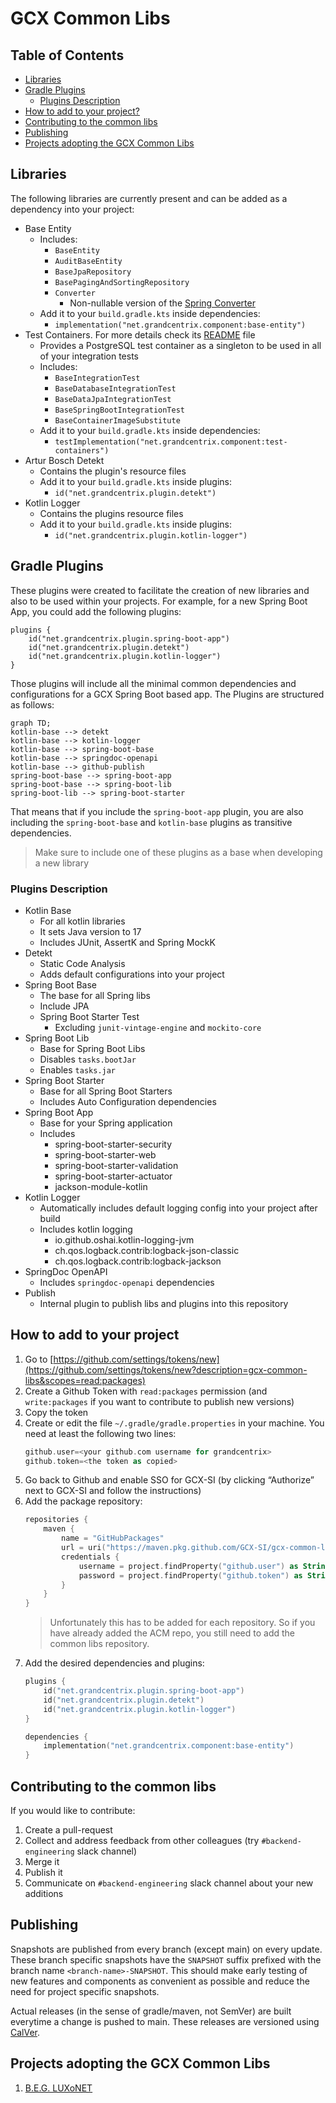 # GCX Common Libs

## Table of Contents

- [Libraries](#libraries)
- [Gradle Plugins](#gradle-plugins)
    - [Plugins Description](#plugins-description)
- [How to add to your project?](#how-to-add-to-your-project)
- [Contributing to the common libs](#contributing-to-the-common-libs)
- [Publishing](#publishing)
- [Projects adopting the GCX Common Libs](#projects-adopting-the-gcx-common-libs)

## Libraries

The following libraries are currently present and can be added as a dependency into your project:

- Base Entity
    - Includes:
        - `BaseEntity`
        - `AuditBaseEntity`
        - `BaseJpaRepository`
        - `BasePagingAndSortingRepository`
        - `Converter`
            - Non-nullable version of
              the [Spring Converter](https://docs.spring.io/spring-framework/docs/current/javadoc-api/org/springframework/core/convert/converter/Converter.html#convert-S-)
    - Add it to your `build.gradle.kts` inside dependencies:
        - `implementation("net.grandcentrix.component:base-entity")`
- Test Containers. For more details check its [README](libs/test-containers/README.md) file
    - Provides a PostgreSQL test container as a singleton to be used in all of your integration tests
    - Includes:
        - `BaseIntegrationTest`
        - `BaseDatabaseIntegrationTest`
        - `BaseDataJpaIntegrationTest`
        - `BaseSpringBootIntegrationTest`
        - `BaseContainerImageSubstitute`
    - Add it to your `build.gradle.kts` inside dependencies:
        - `testImplementation("net.grandcentrix.component:test-containers")`
- Artur Bosch Detekt
    - Contains the plugin's resource files
    - Add it to your `build.gradle.kts` inside plugins:
        - `id("net.grandcentrix.plugin.detekt")`
- Kotlin Logger
    - Contains the plugins resource files
    - Add it to your `build.gradle.kts` inside plugins:
        - `id("net.grandcentrix.plugin.kotlin-logger")`

## Gradle Plugins

These plugins were created to facilitate the creation of new libraries and also to be used within your projects.
For example, for a new Spring Boot App, you could add the following plugins:

```
plugins {
    id("net.grandcentrix.plugin.spring-boot-app")
    id("net.grandcentrix.plugin.detekt")
    id("net.grandcentrix.plugin.kotlin-logger")
}
```

Those plugins will include all the minimal common dependencies and configurations for a GCX Spring Boot based app.
The Plugins are structured as follows:

```mermaid
graph TD;
kotlin-base --> detekt
kotlin-base --> kotlin-logger
kotlin-base --> spring-boot-base
kotlin-base --> springdoc-openapi
kotlin-base --> github-publish
spring-boot-base --> spring-boot-app
spring-boot-base --> spring-boot-lib
spring-boot-lib --> spring-boot-starter
```

That means that if you include the `spring-boot-app` plugin, you are also including the `spring-boot-base`
and `kotlin-base` plugins as transitive dependencies.

> Make sure to include one of these plugins as a base when developing a new library

### Plugins Description

- Kotlin Base
    - For all kotlin libraries
    - It sets Java version to 17
    - Includes JUnit, AssertK and Spring MockK
- Detekt
    - Static Code Analysis
    - Adds default configurations into your project
- Spring Boot Base
    - The base for all Spring libs
    - Include JPA
    - Spring Boot Starter Test
        - Excluding `junit-vintage-engine` and `mockito-core`
- Spring Boot Lib
    - Base for Spring Boot Libs
    - Disables `tasks.bootJar`
    - Enables `tasks.jar`
- Spring Boot Starter
    - Base for all Spring Boot Starters
    - Includes Auto Configuration dependencies
- Spring Boot App
    - Base for your Spring application
    - Includes
        - spring-boot-starter-security
        - spring-boot-starter-web
        - spring-boot-starter-validation
        - spring-boot-starter-actuator
        - jackson-module-kotlin
- Kotlin Logger
    - Automatically includes default logging config into your project after build
    - Includes kotlin logging
        - io.github.oshai.kotlin-logging-jvm
        - ch.qos.logback.contrib:logback-json-classic
        - ch.qos.logback.contrib:logback-jackson
- SpringDoc OpenAPI
    - Includes `springdoc-openapi` dependencies
- Publish
    - Internal plugin to publish libs and plugins into this repository

## How to add to your project

1. Go
   to [https://github.com/settings/tokens/new](https://github.com/settings/tokens/new?description=gcx-common-libs&scopes=read:packages)
2. Create a Github Token with `read:packages` permission (and `write:packages` if you want to contribute to publish new
   versions)
3. Copy the token
4. Create or edit the file `~/.gradle/gradle.properties` in your machine. You need at least the following two lines:
    ```kotlin
    github.user=<your github.com username for grandcentrix>
    github.token=<the token as copied>
    ```
5. Go back to Github and enable SSO for GCX-SI (by clicking “Authorize” next to GCX-SI and follow the instructions)
6. Add the package repository:
    ```kotlin
    repositories {
        maven {
            name = "GitHubPackages"
            url = uri("https://maven.pkg.github.com/GCX-SI/gcx-common-libs")
            credentials {
                username = project.findProperty("github.user") as String? ?: System.getenv("GITHUB_USER")
                password = project.findProperty("github.token") as String? ?: System.getenv("GITHUB_TOKEN")
            }
        }
    }
    ```
   > Unfortunately this has to be added for each repository. So if you have already added the ACM repo, you still need
   to add the common libs repository.
7. Add the desired dependencies and plugins:
    ```kotlin
    plugins {
        id("net.grandcentrix.plugin.spring-boot-app")
        id("net.grandcentrix.plugin.detekt")
        id("net.grandcentrix.plugin.kotlin-logger")
    }
   
    dependencies {
        implementation("net.grandcentrix.component:base-entity")
    }
    ```

## Contributing to the common libs

If you would like to contribute:

1. Create a pull-request
2. Collect and address feedback from other colleagues (try `#backend-engineering` slack channel)
3. Merge it
4. Publish it
5. Communicate on `#backend-engineering` slack channel about your new additions

## Publishing

Snapshots are published from every branch (except main) on every update. These branch specific snapshots
have the `SNAPSHOT` suffix prefixed with the branch name `<branch-name>-SNAPSHOT`. This should make
early testing of new features and components as convenient as possible and reduce the need for project
specific snapshots.

Actual releases (in the sense of gradle/maven, not SemVer) are built everytime a change is pushed to main.
These releases are versioned using [CalVer](https://calver.org/).

## Projects adopting the GCX Common Libs

1. [B.E.G. LUXoNET](https://github.com/GCX-SI/beg-luxonet-mono/tree/main/backend)
